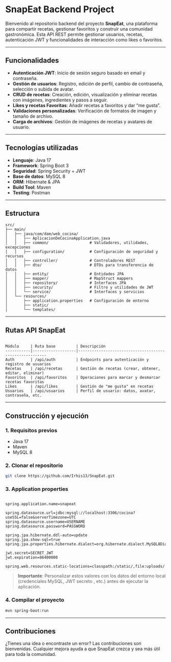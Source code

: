 # SnapEat Backend Project

Bienvenido al repositorio backend del proyecto **SnapEat**, una plataforma para compartir recetas, gestionar favoritos y construir una comunidad gastronómica. Esta API REST permite gestionar usuarios, recetas, autenticación JWT y funcionalidades de interacción como likes o favoritos.

---

## Funcionalidades

- **Autenticación JWT**: Inicio de sesión seguro basado en email y contraseña.
- **Gestión de usuarios**: Registro, edición de perfil, cambio de contraseña, selección o subida de avatar.
- **CRUD de recetas**: Creación, edición, visualización y eliminar recetas con imágenes, ingredientes y pasos a seguir.
- **Likes y recetas Favoritas**: Añadir recetas a favoritos y dar “me gusta”.
- **Validaciones personalizadas**: Verificación de formatos de imagen y tamaño de archivo.
- **Carga de archivos**: Gestión de imágenes de recetas y avatares de usuario.

---

## Tecnologías utilizadas

- **Lenguaje**: Java 17
- **Framework**: Spring Boot 3
- **Seguridad**: Spring Security + JWT
- **Base de datos**: MySQL 8
- **ORM**: Hibernate & JPA
- **Build Tool**: Maven
- **Testing**: Postman

---

 ## Estructura ##
 
 ```plaintext
 src/
├── main/
│   ├── java/com/dam/web_cocina/
│   │   ├── AplicacionDeCocinaApplication.java
│   │   ├── common/                  # Validadores, utilidades, excepciones
│   │   ├── configuration/           # Configuración de seguridad y recursos
│   │   ├── controller/              # Controladores REST
│   │   ├── dto/                     # DTOs para transferencia de datos
│   │   ├── entity/                  # Entidades JPA
│   │   ├── mapper/                  # MapStruct mappers
│   │   ├── repository/              # Interfaces JPA
│   │   ├── security/                # Filtro y utilidades de JWT
│   │   └── service/                 # Interfaces y servicios
│   └── resources/
│       ├── application.properties   # Configuración de entorno
│       ├── static/                  
│       └── templates/               

```
---

## Rutas API SnapEat
```plaintext

Módulo     | Ruta base         | Descripción
-----------|-------------------|--------------------------------------------------------
Auth       | /api/auth         | Endpoints para autenticación y registro de usuarios
Recetas    | /api/recetas      | Gestión de recetas (crear, obtener, editar, eliminar)
Favoritos  | /api/favoritos    | Operaciones para marcar y desmarcar recetas favoritas
Likes      | /api/likes        | Gestión de "me gusta" en recetas
Usuarios   | /api/usuarios     | Perfil de usuario: datos, avatar, contraseña, etc.

```

---

## Construcción y ejecución
### 1. Requisitos previos

- Java 17
- Maven
- MySQL 8 

### 2. Clonar el repositorio

```bash
git clone https://github.com/Irhis13/SnapEat.git
```

### 3. Application properties

```plaintext

spring.application.name=snapeat

spring.datasource.url=jdbc:mysql://localhost:3306/cocina?useSSL=false&serverTimezone=UTC
spring.datasource.username=USERNAME
spring.datasource.password=PASSWORD

spring.jpa.hibernate.ddl-auto=update
spring.jpa.show-sql=true
spring.jpa.properties.hibernate.dialect=org.hibernate.dialect.MySQL8Dialect

jwt.secret=SECRET_JWT
jwt.expiration=86400000

spring.web.resources.static-locations=classpath:/static/,file:uploads/
```
> **Importante**: Personalizar estos valores con los datos del entorno local (credenciales MySQL, JWT secreto , etc.) antes de ejecutar la aplicación.

### 4. Compilar el proyecto

```bash
mvn spring-boot:run
```
---

## Contribuciones

¿Tienes una idea o encontraste un error? Las contribuciones son bienvenidas. Cualquier mejora ayuda a que SnapEat crezca y sea más útil para toda la comunidad.
